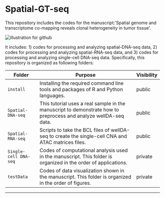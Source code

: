 # Spatial-GT-seq

This repository includes the codes for the manuscript:'Spatial genome and transcriptome co-mapping reveals clonal heterogeneity in tumor tissue'.


![illustration for github](https://github.com/user-attachments/assets/0b5e3163-86e3-4958-bbe9-35fbfc6ed779)



It includes: 1) codes for processing and analyzing spatial-DNA-seq data, 2) codes for processing and analyzing spatial-RNA-seq data, and 3) codes for processing and analyzing single-cell DNA-seq data. Specifically, this repository is organized as following folders:


| Folder        | Purpose                                                                                                                                     | Visibility |
|---------------|---------------------------------------------------------------------------------------------------------------------------------------------|------------|
| `install`             | Installing the required command line tools and packages of R and Python languages.                                                          | public     |
| `Spatial-DNA-seq`     | This tutorial uses a real sample in the manuscript to demonstrate how to preprocess and analyze wellDA-seq data.                            | public     |
| `Spatial-RNA-seq`     | Scripts to take the BCL files of wellDA-seq to create the single-cell CNA and ATAC matrices files.                                        | public     |
| `Single-cell DNA-seq` | Codes of computational analysis used in the manuscript. This folder is organized in the order of applications.                             | private    |
| `testData`            | Codes of data visualization shown in the manuscript. This folder is organized in the order of figures.                                     | private    |


---

